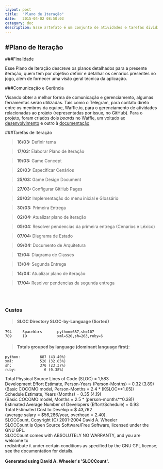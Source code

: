 ```yaml
---
layout: post
title:  "Plano de Iteração"
date:   2015-04-02 08:50:03
category: doc
description: Esse artefato é um conjunto de atividades e tarefas divididas por seqüências de tempo, com recursos atribuídos e dependências de tarefas, para a iteração.
---
```


#Plano de Iteração
---


###Finalidade

Esse Plano de Iteração descreve os planos detalhados para a presente iteração, quem tem por objetivo definir e detalhar os cenários presentes no jogo, além de fornecer uma visão geral técnica da aplicação.


###Comunicação e Gerência

Visando obter a melhor forma de comunicação e gerenciamento, algumas ferramentas serão utilizadas. Tais como o Telegram, para contato direto entre os membros da equipe, Waffle.io, para o gerenciamento de atividades relacionadas ao projeto (representadas por issue, no GitHub). Para o projeto, foram criados dois *boards* no Waffle, um voltado ao [desenvolvimento](https://waffle.io/spacewars/spacewars) e outro à [documentação](https://waffle.io/spacewars/spacewars.github.io)

###Tarefas de Iteração

>**16/03:** Definir tema

>**17/03:** Elaborar Plano de Iteração

>**19/03:** Game Concept

>**20/03:** Especificar Cenários

>**25/03:** Game Design Document

>**27/03:** Configurar GitHub Pages

>**29/03:** Implementação do menu inicial e Glossário

>**30/03:** Primeira Entrega

>**02/04:** Atualizar plano de iteração

>**05/04:** Resolver pendencias da primeira entrega (Cenarios e Léxico)

>**07/04:** Diagrama de Estado

>**09/04:** Documento de Arquitetura

>**12/04:** Diagrama de Classes

>**13/04:** Segunda Entrega

>**14/04:** Atualizar plano de iteração

>**17/04:** Resolver pendencias da segunda entrega

<br><br>

### Custos

>####	SLOC	Directory	SLOC-by-Language (Sorted)
	794     SpaceWars       python=687,sh=107
	789     IO              xml=520,sh=263,ruby=6


>####	Totals grouped by language (dominant language first):
	python:         687 (43.40%)
	xml:            520 (32.85%)
	sh:             370 (23.37%)
	ruby:             6 (0.38%)


Total Physical Source Lines of Code (SLOC)                = 1,583<br>
Development Effort Estimate, Person-Years (Person-Months) = 0.32 (3.89)<br>
 (Basic COCOMO model, Person-Months = 2.4 \* (KSLOC\*\*1.05))<br>
Schedule Estimate, Years (Months)                         = 0.35 (4.19)<br>
 (Basic COCOMO model, Months = 2.5 \* (person-months\*\*0.38))<br>
Estimated Average Number of Developers (Effort/Schedule)  = 0.93<br>
Total Estimated Cost to Develop                           = $ 43,762<br>
 (average salary = $56,286/year, overhead = 2.40).<br>
SLOCCount, Copyright (C) 2001-2004 David A. Wheeler<br>
SLOCCount is Open Source Software/Free Software, licensed under the GNU GPL.<br>
SLOCCount comes with ABSOLUTELY NO WARRANTY, and you are welcome to<br>
redistribute it under certain conditions as specified by the GNU GPL license;<br>
see the documentation for details.<br><br>
**Generated using David A. Wheeler's 'SLOCCount'.** <br>
